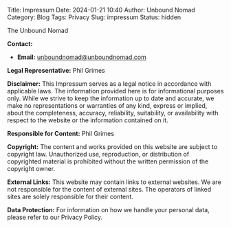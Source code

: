 Title: Impressum
Date: 2024-01-21 10:40
Author: Unbound Nomad
Category: Blog
Tags: Privacy
Slug: impressum
Status: hidden

The Unbound Nomad

**Contact:**
- **Email:** unboundnomad@unboundnomad.com

**Legal Representative:**
Phil Grimes

**Disclaimer:**
This Impressum serves as a legal notice in accordance with applicable laws. The information provided here is for informational purposes only. While we strive to keep the information up to date and accurate, we make no representations or warranties of any kind, express or implied, about the completeness, accuracy, reliability, suitability, or availability with respect to the website or the information contained on it.

**Responsible for Content:**
Phil Grimes

**Copyright:**
The content and works provided on this website are subject to copyright law. Unauthorized use, reproduction, or distribution of copyrighted material is prohibited without the written permission of the copyright owner.

**External Links:**
This website may contain links to external websites. We are not responsible for the content of external sites. The operators of linked sites are solely responsible for their content.

**Data Protection:**
For information on how we handle your personal data, please refer to our Privacy Policy.